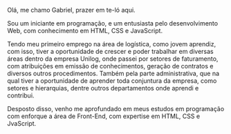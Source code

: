 Olá, me chamo Gabriel, prazer em te-ló aqui. 

Sou um iniciante em programação, e um entusiasta pelo desenvolvimento Web, com conhecimento em HTML, CSS e JavaScript. 

Tendo meu primeiro emprego na área de logística, como jovem aprendiz, com isso, tiver a oportunidade de crescer e poder trabalhar em diversas áreas dentro da empresa Unilog, onde passei por setores de faturamento, com atribuições em emissão de conhecimentos, geração de contratos e diversos outros procedimentos. Também pela parte administrativa, que na qual tiver a oportunidade de aprender toda conjuntura da empresa, como setores e hierarquias, dentre outros departamentos onde aprendi e contribui. 

Desposto disso, venho me aprofundado em meus estudos em programação com enforque a área de Front-End, com expertise em HTML, CSS e JvaScript.
